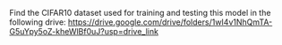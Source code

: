Find the CIFAR10 dataset used for training and testing this model in the following drive:
https://drive.google.com/drive/folders/1wI4v1NhQmTA-G5uYpy5oZ-kheWlBf0uJ?usp=drive_link
